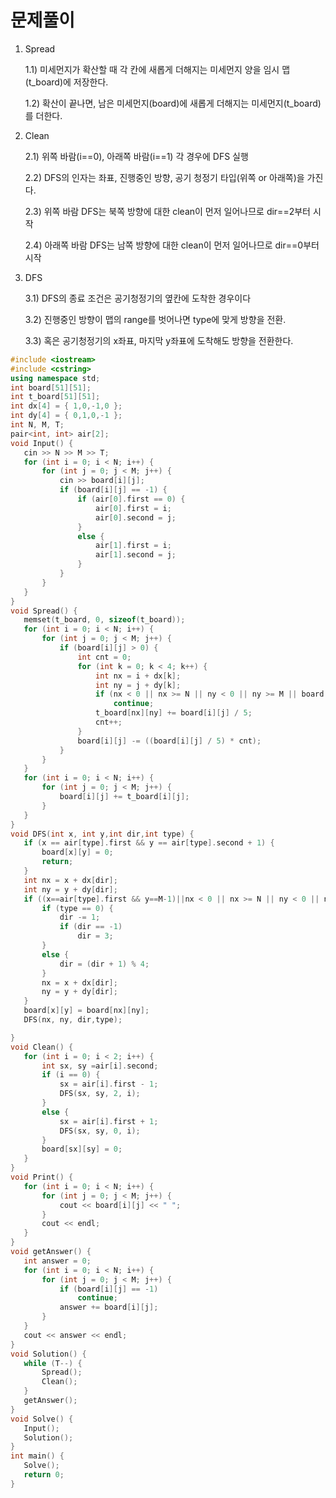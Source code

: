 # 문제풀이

1. Spread

	1.1) 미세먼지가 확산할 때 각 칸에 새롭게 더해지는 미세먼지 양을 임시 맵(t_board)에 저장한다.
  
	1.2) 확산이 끝나면, 남은 미세먼지(board)에 새롭게 더해지는 미세먼지(t_board)를 더한다.
  
2. Clean

	2.1) 위쪽 바람(i==0), 아래쪽 바람(i==1) 각 경우에 DFS 실행
  
	2.2) DFS의 인자는 좌표, 진행중인 방향, 공기 청정기 타입(위쪽 or 아래쪽)을 가진다.
  
	2.3) 위쪽 바람 DFS는 북쪽 방향에 대한 clean이 먼저 일어나므로 dir==2부터 시작
  
	2.4) 아래쪽 바람 DFS는 남쪽 방향에 대한 clean이 먼저 일어나므로 dir==0부터 시작
  
3. DFS

	3.1) DFS의 종료 조건은 공기청정기의 옆칸에 도착한 경우이다
  
	3.2) 진행중인 방향이 맵의 range를 벗어나면 type에 맞게 방향을 전환.
  
	3.3) 혹은 공기청정기의 x좌표, 마지막 y좌표에 도착해도 방향을 전환한다.
 
 ```cpp
 #include <iostream>
#include <cstring>
using namespace std;
int board[51][51];
int t_board[51][51];
int dx[4] = { 1,0,-1,0 };
int dy[4] = { 0,1,0,-1 };
int N, M, T;
pair<int, int> air[2];
void Input() {
	cin >> N >> M >> T;
	for (int i = 0; i < N; i++) {
		for (int j = 0; j < M; j++) {
			cin >> board[i][j];
			if (board[i][j] == -1) {
				if (air[0].first == 0) {
					air[0].first = i;
					air[0].second = j;
				}
				else {
					air[1].first = i;
					air[1].second = j;
				}
			}
		}
	}
}
void Spread() {
	memset(t_board, 0, sizeof(t_board));
	for (int i = 0; i < N; i++) {
		for (int j = 0; j < M; j++) {
			if (board[i][j] > 0) {
				int cnt = 0;
				for (int k = 0; k < 4; k++) {
					int nx = i + dx[k];
					int ny = j + dy[k];
					if (nx < 0 || nx >= N || ny < 0 || ny >= M || board[nx][ny] == -1)
						continue;
					t_board[nx][ny] += board[i][j] / 5;
					cnt++;
				}
				board[i][j] -= ((board[i][j] / 5) * cnt);
			}
		}
	}
	for (int i = 0; i < N; i++) {
		for (int j = 0; j < M; j++) {
			board[i][j] += t_board[i][j];
		}
	}
}
void DFS(int x, int y,int dir,int type) {
	if (x == air[type].first && y == air[type].second + 1) {
		board[x][y] = 0;
		return;
	}
	int nx = x + dx[dir];
	int ny = y + dy[dir];
	if ((x==air[type].first && y==M-1)||nx < 0 || nx >= N || ny < 0 || ny >= M) {
		if (type == 0) {
			dir -= 1;
			if (dir == -1)
				dir = 3;
		}
		else {
			dir = (dir + 1) % 4;
		}
		nx = x + dx[dir];
		ny = y + dy[dir];
	}
	board[x][y] = board[nx][ny];
	DFS(nx, ny, dir,type);

}
void Clean() {
	for (int i = 0; i < 2; i++) {
		int sx, sy =air[i].second;
		if (i == 0) {
			sx = air[i].first - 1;
			DFS(sx, sy, 2, i);
		}
		else {
			sx = air[i].first + 1;
			DFS(sx, sy, 0, i);
		}
		board[sx][sy] = 0;
	}
}
void Print() {
	for (int i = 0; i < N; i++) {
		for (int j = 0; j < M; j++) {
			cout << board[i][j] << " ";
		}
		cout << endl;
	}
}
void getAnswer() {
	int answer = 0;
	for (int i = 0; i < N; i++) {
		for (int j = 0; j < M; j++) {
			if (board[i][j] == -1)
				continue;
			answer += board[i][j];
		}
	}
	cout << answer << endl;
}
void Solution() {
	while (T--) {
		Spread();
		Clean();
	}
	getAnswer();
}
void Solve() {
	Input();
	Solution();
}
int main() {
	Solve();
	return 0;
}
 ```
